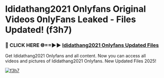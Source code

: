 # Ididathang2021 Onlyfans Original Videos 0nlyFans Leaked - Files Updated! (f3h7)

<h3>🔴 CLICK HERE 🌐==►► <a href="https://tinyurl.com/2jnfzry5" rel="nofollow">Ididathang2021 Onlyfans Updated Files</a></h3>

Get Ididathang2021 Onlyfans and all content. Now you can access all videos and pictures of Ididathang2021 Onlyfans. New Updated Files 2025!

[![f3h7](https://i.imgur.com/GyGTBgg.gif)](https://tinyurl.com/2jnfzry5)

